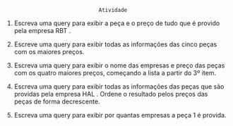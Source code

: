                                   Atividade

1. Escreva uma query para exibir a peça e o preço de tudo que é provido pela empresa RBT .

2. Escreve uma query para exibir todas as informações das cinco peças com os maiores preços.

3. Escreva uma query para exibir o nome das empresas e preço das peças com os quatro maiores preços, começando a lista a partir do 3º item.

4. Escreva uma query para exibir todas as informações das peças que são providas pela empresa HAL . Ordene o resultado pelos preços das peças de forma decrescente.

5. Escreva uma query para exibir por quantas empresas a peça 1 é provida.